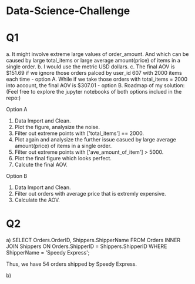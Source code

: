 # Data-Science-Challenge
# Q1

a. It might involve extreme large values of order_amount. And which can be caused by large total_items or large average amount(price) of items in a single order.
b. I would use the metric USD dollars.
c. The final AOV is $151.69 if we ignore those orders palced by user_id 607 with 2000 items each time - option A. 
    While if we take those orders with total_items = 2000 into account, the final AOV is $307.01 - option B.
Roadmap of my solution:
(Feel free to explore the jupyter notebooks of both options inclued in the repo:)

Option A
1) Data Import and Clean.
2) Plot the figure, analysize the noise.
3) Filter out extreme points with ['total_items'] == 2000.
4) Plot again and analysize the further issue casued by large average amount(price) of items in a single order.
5) Filter out extreme points with ['ave_amount_of_item'] > 5000.
6) Plot the final figure which looks perfect.
7) Calcute the final AOV.

Option B
1) Data Import and Clean.
2) Filter out orders with average price that is extremly expensive. 
3) Calculate the AOV.

# Q2
a)
SELECT Orders.OrderID, Shippers.ShipperName
FROM Orders
INNER JOIN Shippers ON Orders.ShipperID = Shippers.ShipperID
WHERE ShipperName = 'Speedy Express';

Thus, we have 54 orders shipped by Speedy Express.

b)

